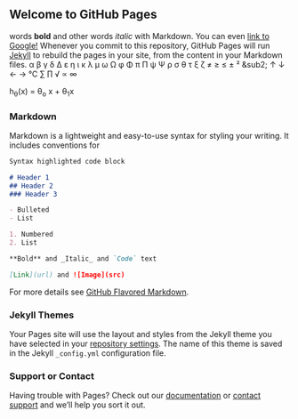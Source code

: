 ## Welcome to GitHub Pages
words **bold** and other words *italic* with Markdown. You can even [link to Google!](http://google.com)
Whenever you commit to this repository, GitHub Pages will run [Jekyll](https://jekyllrb.com/) to rebuild the pages in your site, from the content in your Markdown files.
&alpha; &beta; &gamma; &delta; &Delta; &epsilon; &eta; &iota; &kappa; &lambda; &micro; &omega; &Omega; &phi; &Phi; &pi; &Pi; &psi; &Psi; &rho; &sigma; &theta; &tau; &xi; &zeta; &ne; &ge; &le; &plusmn; &sup2; &sub2; &uarr; &darr; &larr; &rarr; &#8451; &sum; &prod; &radic; &prop; &infin;

h<sub>&theta;</sub>(x) = &theta;<sub>o</sub> x + &theta;<sub>1</sub>x

### Markdown

Markdown is a lightweight and easy-to-use syntax for styling your writing. It includes conventions for

```markdown
Syntax highlighted code block

# Header 1
## Header 2
### Header 3

- Bulleted
- List

1. Numbered
2. List

**Bold** and _Italic_ and `Code` text

[Link](url) and ![Image](src)
```
For more details see [GitHub Flavored Markdown](https://guides.github.com/features/mastering-markdown/).

### Jekyll Themes

Your Pages site will use the layout and styles from the Jekyll theme you have selected in your [repository settings](https://github.com/guhjy/guhjy.github.io/settings). The name of this theme is saved in the Jekyll `_config.yml` configuration file.

### Support or Contact

Having trouble with Pages? Check out our [documentation](https://help.github.com/categories/github-pages-basics/) or [contact support](https://github.com/contact) and we’ll help you sort it out.
